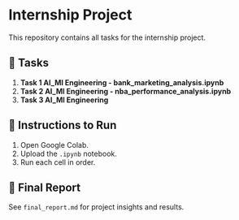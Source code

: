 # Internship Project

This repository contains all tasks for the internship project.

## 📌 Tasks

1. **Task 1 AI_MI Engineering - bank_marketing_analysis.ipynb** 
2. **Task 2 AI_MI Engineering - nba_performance_analysis.ipynb**
3. **Task 3 AI_MI Engineering** 

## 📌 Instructions to Run

1. Open Google Colab.
2. Upload the `.ipynb` notebook.
3. Run each cell in order.

## 📌 Final Report

See `final_report.md` for project insights and results.
